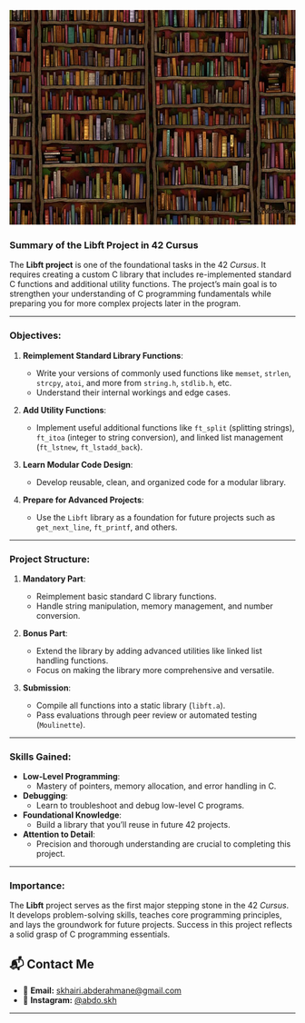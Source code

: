![ALt text](https://raw.githubusercontent.com/abdo-skhairi/libft/refs/heads/main/library.jpg)

### Summary of the Libft Project in 42 Cursus

The **Libft project** is one of the foundational tasks in the 42 *Cursus*. It requires creating a custom C library that includes re-implemented standard C functions and additional utility functions. The project’s main goal is to strengthen your understanding of C programming fundamentals while preparing you for more complex projects later in the program.

---

### Objectives:
1. **Reimplement Standard Library Functions**:  
   - Write your versions of commonly used functions like `memset`, `strlen`, `strcpy`, `atoi`, and more from `string.h`, `stdlib.h`, etc.  
   - Understand their internal workings and edge cases.

2. **Add Utility Functions**:  
   - Implement useful additional functions like `ft_split` (splitting strings), `ft_itoa` (integer to string conversion), and linked list management (`ft_lstnew`, `ft_lstadd_back`).

3. **Learn Modular Code Design**:  
   - Develop reusable, clean, and organized code for a modular library.  

4. **Prepare for Advanced Projects**:  
   - Use the `Libft` library as a foundation for future projects such as `get_next_line`, `ft_printf`, and others.

---

### Project Structure:
1. **Mandatory Part**:  
   - Reimplement basic standard C library functions.  
   - Handle string manipulation, memory management, and number conversion.

2. **Bonus Part**:  
   - Extend the library by adding advanced utilities like linked list handling functions.  
   - Focus on making the library more comprehensive and versatile.

3. **Submission**:  
   - Compile all functions into a static library (`libft.a`).  
   - Pass evaluations through peer review or automated testing (`Moulinette`).

---

### Skills Gained:
- **Low-Level Programming**:  
  - Mastery of pointers, memory allocation, and error handling in C.  
- **Debugging**:  
  - Learn to troubleshoot and debug low-level C programs.  
- **Foundational Knowledge**:  
  - Build a library that you’ll reuse in future 42 projects.  
- **Attention to Detail**:  
  - Precision and thorough understanding are crucial to completing this project.

---

### Importance:
The **Libft** project serves as the first major stepping stone in the 42 *Cursus*. It develops problem-solving skills, teaches core programming principles, and lays the groundwork for future projects. Success in this project reflects a solid grasp of C programming essentials.

## 📬 Contact Me

- 📧 **Email:** skhairi.abderahmane@gmail.com  
- 📸 **Instagram:** [@abdo.skh](https://instagram.com/abdo.skh)

---
